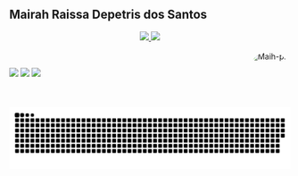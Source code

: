 ## Mairah Raissa Depetris dos Santos

<div align="center">
  <a href="https://github.com/dpMaih">
  <img height="180em" src="https://github-readme-stats.vercel.app/api?username=dpMaih&show_icons=true&theme=dracula&include_all_commits=true&count_private=true"/>
  <img height="140em" src="https://github-readme-stats.vercel.app/api/top-langs/?username=brennoeduardo&layout=compact&langs_count=7&theme=dracula"/>
</div>
<div style="display: inline_block"><br>
  <img align="right" alt="Maih-pic" height="100" style="border-radius:50px;" 
  src="https://user-images.githubusercontent.com/93302202/182289249-1282c90f-cf18-4402-8e6a-40924060ca41.jpg">
</div>
  
  
  ##
 
<div> 

  <a href="https://instagram.com/__dpmaih" target="_blank"><img src="https://img.shields.io/badge/-Instagram-%23E4405F?style=for-the-badge&logo=instagram&logoColor=white" target="_blank"></a>
  <a href = "mailto:mairahdepetris.villu@gmail.com"><img src="https://img.shields.io/badge/-Gmail-%23333?style=for-the-badge&logo=gmail&logoColor=white" target="_blank"></a>
  <a href="https://www.linkedin.com/in/mairah-depetris-422518219" target="_blank"><img src="https://img.shields.io/badge/-LinkedIn-%230077B5?style=for-the-badge&logo=linkedin&logoColor=white" target="_blank"></a> 


  ![Snake animation](https://github.com/dpMaih/dpMaih/blob/output/github-contribution-grid-snake.svg)
  
</div>
